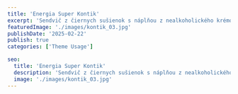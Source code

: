 ```yaml
---
title: 'Energia Super Kontik'
excerpt: 'Sendvič z čiernych sušienok s náplňou z nealkoholického krémového energetického nápoja.'
featuredImage: './images/kontik_03.jpg'
publishDate: '2025-02-22'
publish: true
categories: ['Theme Usage']

seo:
  title: 'Energia Super Kontik'
  description: 'Sendvič z čiernych sušienok s náplňou z nealkoholického krémového energetického nápoja.'
  image: './images/kontik_03.jpg'
---
```

